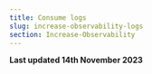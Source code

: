 ```yaml
---
title: Consume logs
slug: increase-observability-logs
section: Increase-Observability
---
```


**Last updated 14th November 2023**

